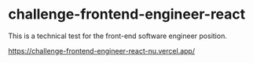 # challenge-frontend-engineer-react

This is a technical test for the front-end software engineer position.

https://challenge-frontend-engineer-react-nu.vercel.app/
